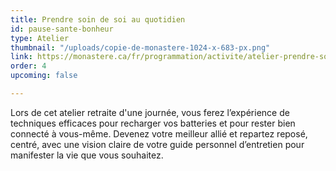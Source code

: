 ```yaml
---
title: Prendre soin de soi au quotidien
id: pause-sante-bonheur
type: Atelier
thumbnail: "/uploads/copie-de-monastere-1024-x-683-px.png"
link: https://monastere.ca/fr/programmation/activite/atelier-prendre-soin-de-soi-au-quotidien-510?calendrier=%2Ffr%2Fprogrammation%2Fagenda-des-evenements-6%2F2021%2F12
order: 4
upcoming: false

---
```

Lors de cet atelier retraite d'une journée, vous ferez l’expérience de techniques efficaces pour recharger vos batteries et pour rester bien connecté à vous-même. Devenez votre meilleur allié et repartez reposé, centré, avec une vision claire de votre guide personnel d’entretien pour manifester la vie que vous souhaitez.